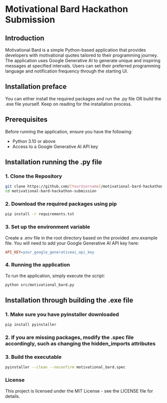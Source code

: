 # Motivational Bard Hackathon Submission

## Introduction

Motivational Bard is a simple Python-based application that provides developers with motivational quotes tailored to their programming journey. The application uses Google Generative AI to generate unique and inspiring messages at specified intervals. Users can set their preferred programming language and notification frequency through the starting UI.

## Installation preface
You can either install the required packages and run the .py file OR build the .exe file yourself. Keep on reading for the installation process.

## Prerequisites

Before running the application, ensure you have the following:

- Python 3.10 or above
- Access to a Google Generative AI API key

## Installation running the .py file

### 1. Clone the Repository

```bash
git clone https://github.com/[YourUsername]/motivational-bard-hackathon-submission.git
cd motivational-bard-hackathon-submission
```

### 2. Download the required packages using pip
```bash
pip install -r requirements.txt
```

### 3. Set up the environment variable
Create a .env file in the root directory based on the provided .env.example file. You will need to add your Google Generative AI API key here:
```makefile
API_KEY=your_google_generativeai_api_key
```

### 4. Running the application
To run the application, simply execute the script:
```bash
python src/motivational_bard.py
```

## Installation through building the .exe file

### 1. Make sure you have pyinstaller downloaded
```bash
pip install pyinstaller
```

### 2. If you are missing packages, modify the .spec file accordingly, such as changing the hidden_imports attributes

### 3. Build the executable
```bash
pyinstaller --clean --noconfirm motivational_bard.spec
```

### License
This project is licensed under the MIT License - see the LICENSE file for details.




